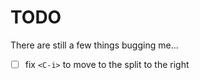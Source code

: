 # TODO

There are still a few things bugging me...

- [ ] fix `<C-i>` to move to the split to the right


